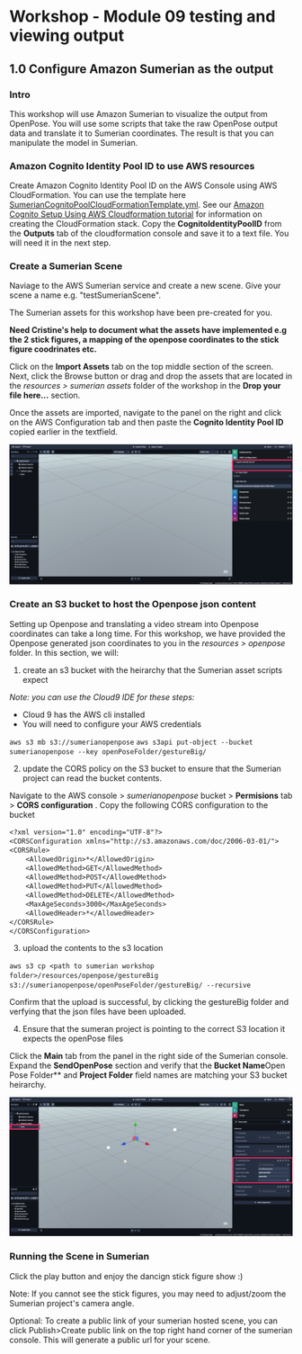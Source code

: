 # Workshop - Module 09 testing and viewing output
## 1.0 Configure Amazon Sumerian as the output 

### Intro
This workshop will use Amazon Sumerian to visualize the output from OpenPose. You will use some scripts that take the raw OpenPose output data and translate it to Sumerian coordinates. The result is that you can manipulate the model in Sumerian. 

### Amazon Cognito Identity Pool ID to use AWS resources
Create Amazon Cognito Identity Pool ID on the AWS Console using AWS CloudFormation. You can use the template here [SumerianCognitoPoolCloudFormationTemplate.yml](https://s3-us-west-2.amazonaws.com/awselvis-us-west-2/sbe-workshop-website/resources/SumerianCognitoPoolCloudFormationTemplate.yml). See our [Amazon Cognito Setup Using AWS Cloudformation tutorial](https://docs.sumerian.amazonaws.com/tutorials/create/beginner/aws-setup/) for information on creating the CloudFormation stack. Copy the **CognitoIdentityPoolID** from the **Outputs** tab of the cloudformation console and save it to a text file. You will need it in the next step.

### Create a Sumerian Scene
Naviage to the AWS Sumerian service and create a new scene. Give your scene a name e.g. "testSumerianScene".

The Sumerian assets for this workshop have been pre-created for you. 

**Need Cristine's help to document what the assets have implemented e.g the 2 stick figures, a mapping of the openpose coordinates to the stick figure coodrinates etc.**

Click on the **Import Assets** tab on the top middle section of the screen. Next, click the Browse button or drag and drop the assets that are located in the *resources > sumerian assets* folder of the workshop in the **Drop your file here...** section. 

Once the assets are imported, navigate to the panel on the right and click on the AWS Configuration tab and then paste the **Cognito Identity Pool ID** copied earlier in the textfield.

![](../images/Sumerian_Cognito_ID.png)

### Create an S3 bucket to host the Openpose json content
Setting up Openpose and translating a video stream into Openpose coordinates can take a long time. For this workshop, we have provided the Openpose generated json coordinates to you in the *resources > openpose* folder. In this section, we will:
1.  create an s3 bucket with the heirarchy that the Sumerian asset scripts expect

*Note: you can use the Cloud9 IDE for these steps:*

 * Cloud 9 has the AWS cli installed
 * You will need to configure your AWS credentials 

`aws s3 mb s3://sumerianopenpose`
`aws s3api put-object --bucket sumerianopenpose --key openPoseFolder/gestureBig/`

2. update the CORS policy on the S3 bucket to ensure that the Sumerian project can read the bucket contents. 

Navigate to the AWS console > *sumerianopenpose* bucket > **Permisions** tab > **CORS configuration** . Copy the following CORS configuration to the bucket

```
<?xml version="1.0" encoding="UTF-8"?>
<CORSConfiguration xmlns="http://s3.amazonaws.com/doc/2006-03-01/">
<CORSRule>
​    <AllowedOrigin>*</AllowedOrigin>
​    <AllowedMethod>GET</AllowedMethod>
​    <AllowedMethod>POST</AllowedMethod>
​    <AllowedMethod>PUT</AllowedMethod>
​    <AllowedMethod>DELETE</AllowedMethod>
​    <MaxAgeSeconds>3000</MaxAgeSeconds>
​    <AllowedHeader>*</AllowedHeader>
</CORSRule>
</CORSConfiguration>
```

3. upload the contents to the s3 location 

`aws s3 cp <path to sumerian workshop folder>/resources/openpose/gestureBig s3://sumerianopenpose/openPoseFolder/gestureBig/ --recursive`

Confirm that the upload is successful, by clicking the gestureBig folder and verfying that the json files have been uploaded.

4.  Ensure that the sumeran project is pointing to the correct S3 location it expects the openPose files

Click the **Main** tab from the panel in the right side of the Sumerian console. Expand the **SendOpenPose** section and verify that the **Bucket Name**Open Pose Folder** and **Project Folder** field names are matching your S3 bucket heirarchy.

![](../images/Sumerian_Main_SendOpenPose.png)

### Running the Scene in Sumerian

Click the play button and enjoy the dancign stick figure show :)

Note: If you cannot see the stick figures, you may need to adjust/zoom the Sumerian project's camera angle.

Optional: To create a public link of your sumerian hosted scene, you can click Publish>Create public link on the top right hand corner of the sumerian console. This will generate a public url for your scene.


